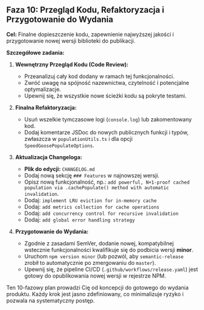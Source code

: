 
## Faza 10: Przegląd Kodu, Refaktoryzacja i Przygotowanie do Wydania

**Cel:** Finalne dopieszczenie kodu, zapewnienie najwyższej jakości i przygotowanie nowej wersji biblioteki do publikacji.

**Szczegółowe zadania:**

1.  **Wewnętrzny Przegląd Kodu (Code Review):**
    *   Przeanalizuj cały kod dodany w ramach tej funkcjonalności.
    *   Zwróć uwagę na spójność nazewnictwa, czytelność i potencjalne optymalizacje.
    *   Upewnij się, że wszystkie nowe ścieżki kodu są pokryte testami.

2.  **Finalna Refaktoryzacja:**
    *   Usuń wszelkie tymczasowe logi (`console.log`) lub zakomentowany kod.
    *   Dodaj komentarze JSDoc do nowych publicznych funkcji i typów, zwłaszcza w `populationUtils.ts` i dla opcji `SpeedGoosePopulateOptions`.

3.  **Aktualizacja Changeloga:**
    *   **Plik do edycji:** `CHANGELOG.md`
    *   Dodaj nową sekcję `### Features` w najnowszej wersji.
    *   Opisz nową funkcjonalność, np.: `add powerful, N+1-proof cached population via .cachePopulate() method with automatic invalidation`.
    *   Dodaj: `implement LRU eviction for in-memory cache`
    *   Dodaj: `add metrics collection for cache operations`
    *   Dodaj: `add concurrency control for recursive invalidation`
    *   Dodaj: `add global error handling strategy`

4.  **Przygotowanie do Wydania:**
    *   Zgodnie z zasadami SemVer, dodanie nowej, kompatybilnej wstecznie funkcjonalności kwalifikuje się do podbicia wersji **minor**.
    *   Uruchom `npm version minor` (lub pozwól, aby `semantic-release` zrobił to automatycznie po zmergowaniu do `master`).
    *   Upewnij się, że pipeline CI/CD (`.github/workflows/release.yaml`) jest gotowy do opublikowania nowej wersji w rejestrze NPM.

Ten 10-fazowy plan prowadzi Cię od koncepcji do gotowego do wydania produktu. Każdy krok jest jasno zdefiniowany, co minimalizuje ryzyko i pozwala na systematyczny postęp.
